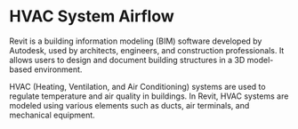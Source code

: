 # HVAC System Airflow

Revit is a building information modeling (BIM) software developed by Autodesk, used by architects, engineers, and construction professionals. It allows users to design and document building structures in a 3D model-based environment. 

HVAC (Heating, Ventilation, and Air Conditioning) systems are used to regulate temperature and air quality in buildings. In Revit, HVAC systems are modeled using various elements such as ducts, air terminals, and mechanical equipment.